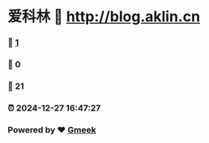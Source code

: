 # 爱科林 :link: http://blog.aklin.cn 
### :page_facing_up: [1](http://blog.aklin.cn/tag.html) 
### :speech_balloon: 0 
### :hibiscus: 21 
### :alarm_clock: 2024-12-27 16:47:27 
### Powered by :heart: [Gmeek](https://github.com/Meekdai/Gmeek)
